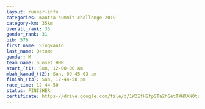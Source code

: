 ```yaml
---
layout: runner-info 
categories: mantra-summit-challenge-2019 
category-km: 35km 
overall_rank: 35
gender_rank: 31
bib: 576
first_name: Singwanto
last_name: Oetomo
gender: M
team_name: Sunset HHH
start_(t1): Sun, 12-00-00 am
mbah_kamad_(t2): Sun, 09-45-03 am
finish_(t3): Sun, 12-44-50 pm
race_time: 12-44-50
status: FINISHER
certificate: https-//drive.google.com/file/d/1W3EfHSfpSTa2hGetTXNXXN0tslqkctRD/view?usp=sharing
---
```


